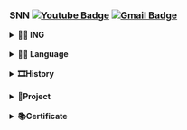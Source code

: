 ### SNN  [![Youtube Badge](https://img.shields.io/badge/Youtube-ff0000?style=flat-square&logo=youtube&link=https://www.youtube.com/channel/UCgbHNiA1-0LJLEvwp1-IouQ)](https://www.youtube.com/channel/UCgbHNiA1-0LJLEvwp1-IouQ) [![Gmail Badge](https://img.shields.io/badge/Gmail-d14836?style=flat-square&logo=Gmail&logoColor=white&link=mailto:hepburn7920@gmail.com)](mailto:hepburn7920@gmail.com)


<details markdown="1">
<summary><b> 🏃‍♀️ ING </b></summary>
<pre><br> Web system developer INTERN @DaeWoong </br></pre>
</details>
<br>
<details markdown="1">
<summary><b> 👩‍💻 Language </b></summary>
<pre><br>C++ / Python) </br></pre>
</details>


<br>
<details markdown="1">
<summary><b> 🎞History </b></summary>

#### <pre>GFLHS Chinese (2013.03 ~ 2016.02) <br>INHA univ. CS / biz (2016.03 ~ 2021.02) </pre>

</details>

<br>
<details>
<summary><b> 🚩Project </b></summary>
  <br>
  <ul>
  <details>
  <summary><b> 공대 도서관 이용 애플리케이션(android) </b></summary>
    <div markdown = "1">
    </div>
  </details>
  
  <details markdown = "1">
  <summary><b> 피부색 베이지안 분류기 </b></summary> 
  </details>
  
  <details markdown = "1">
  <summary><b> 오목 인공지능 게임 </b></summary>
  </details>
  
  <details markdown = "1">
  <summary><b> 기상 이상치 탐지 자동화 </b></summary>
  </details>
  
  </ul>
</details>


<br>
<details>
<summary><b> 📚Certificate </b></summary>
  <br>
  <ul>
  <details>
  <summary><b> OPIc IH</b></summary>
    <div markdown = "1">
    </div>
  </details>
  
  <details markdown = "1">
  <summary><b> SQLD </b></summary>
    
    <pre>
    
  </details>
  
  <details markdown = "1">
  <summary><b> 정보처리기사 </b></summary>
    
    <pre>
    
  </details>
  
  <details markdown = "1">
  <summary><b> KBI금융DT test </b></summary>
    
    <pre>
    
  </details>
  </ul>
</details>

<br><br>



